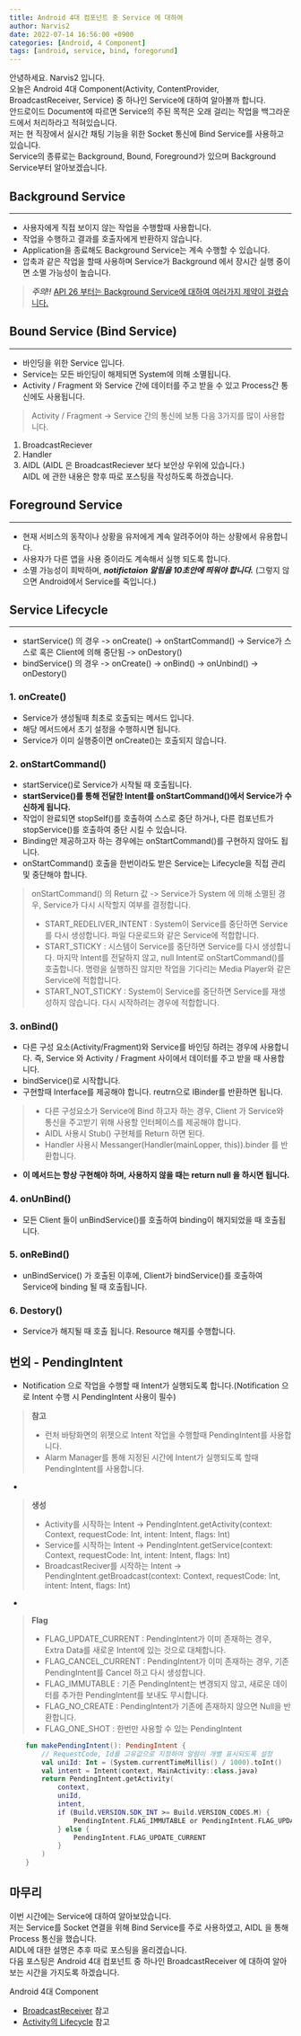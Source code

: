 ```yaml
---
title: Android 4대 컴포넌트 중 Service 에 대하여 
author: Narvis2
date: 2022-07-14 16:56:00 +0900
categories: [Android, 4 Component]
tags: [android, service, bind, foregorund]
---
```


안녕하세요. Narvis2 입니다.  
오늘은 Android 4대 Component(Activity, ContentProvider, BroadcastReceiver, Service) 중 하나인 Service에 대하여 알아볼까 합니다.  
안드로이드 Document에 따르면 Service의 주된 목적은 오래 걸리는 작업을 백그라운드에서 처리하라고 적혀있습니다.  
저는 현 직장에서 실시간 채팅 기능을 위한 Socket 통신에 Bind Service를 사용하고 있습니다.  
Service의 종류로는 Background, Bound, Foreground가 있으며 Background Service부터 알아보겠습니다. 

## Background Service
---
- 사용자에게 직접 보이지 않는 작업을 수행할때 사용합니다. 
- 작업을 수행하고 결과를 호출자에게 반환하지 않습니다.
- Application을 종료해도 Background Service는 계속 수행할 수 있습니다.
- 압축과 같은 작업을 할때 사용하며 Service가 Background 에서 장시간 실행 중이면 소멸 가능성이 높습니다.
> **_주의!!_** [API 26 부터는 Background Service에 대하여 여러가지 제약이 걸렸습니다.](https://developer.android.com/about/versions/oreo/background)  

## Bound Service (Bind Service)
---
- 바인딩을 위한 Service 입니다. 
- Service는 모든 바인딩이 해제되면 System에 의해 소멸됩니다.
- Activity / Fragment 와 Service 간에 데이터를 주고 받을 수 있고 Process간 통신에도 사용됩니다.
> Activity / Fragment -> Service 간의 통신에 보통 다음 3가지를 많이 사용합니다.  
1. BroadcastReciever
2. Handler
3. AIDL (AIDL 은 BroadcastReciever 보다 보안상 우위에 있습니다.)  
AIDL 에 관한 내용은 향후 따로 포스팅을 작성하도록 하겠습니다.

## Foreground Service
---
- 현재 서비스의 동작이나 상황을 유저에게 계속 알려주어야 하는 상황에서 유용합니다.
- 사용자가 다른 앱을 사용 중이라도 계속해서 실행 되도록 합니다.
- 소멸 가능성이 희박하며, **_notifictaion 알림을 10초안에 띄워야 합니다._** (그렇지 않으면 Android에서 Service를 죽입니다.)

## Service Lifecycle
---
- startService() 의 경우 -> onCreate() -> onStartCommand() -> Service가 스스로 혹은 Client에 의해 중단됨 -> onDestory()
- bindService() 의 경우 -> onCreate() -> onBind() -> onUnbind() -> onDestory()  
### 1. onCreate()
  - Service가 생성될때 최초로 호출되는 메서드 입니다.
  - 해당 메서드에서 초기 설정을 수행하시면 됩니다.
  - Service가 이미 실행중이면 onCreate()는 호출되지 않습니다.
  
  ### 2. onStartCommand()
  - startService()로 Service가 시작될 때 호출됩니다.
  - **startService()를 통해 전달한 Intent를 onStartCommand()에서 Service가 수신하게 됩니다.**
  - 작업이 완료되면 stopSelf()를 호출하여 스스로 중단 하거나, 다른 컴포넌트가 stopService()를 호출하여 중단 시킬 수 있습니다.
  - Binding만 제공하고자 하는 경우에는 onStartCommand()를 구현하지 않아도 됩니다.
  - onStartCommand() 호출을 한번이라도 받은 Service는 Lifecycle을 직접 관리 및 중단해야 합니다.
  > onStartCommand() 의 Return 값 -> Service가 System 에 의해 소멸된 경우, Service가 다시 시작할지 여부를 결정합니다.
  > - START_REDELIVER_INTENT : System이 Service를 중단하면 Service를 다시 생성합니다. 파일 다운로드와 같은 Service에 적합합니다.
  > - START_STICKY : 시스템이 Service를 중단하면 Service를 다시 생성합니다.
                     마지막 Intent를 전달하지 않고, null Intent로 onStartCommand()를 호출합니다.
                     명령을 실행하진 않지만 작업을 기다리는 Media Player와 같은 Service에 적합합니다.
  > - START_NOT_STICKY : System이 Service를 중단하면 Service를 재생성하지 않습니다.
                         다시 시작하려는 경우에 적합합니다.

  ### 3. onBind()
  - 다른 구성 요소(Activity/Fragment)와 Service를 바인딩 하려는 경우에 사용합니다. 즉, Service 와 Activity / Fragment 사이에서 데이터를 주고 받을 때 사용합니다.
  - bindService()로 시작합니다.
  - 구현할때 Interface를 제공해야 합니다. reutrn으로 IBinder를 반환하면 됩니다.
  > - 다른 구성요소가 Service에 Bind 하고자 하는 경우, Client 가 Service와 통신을 주고받기 위해 사용할 인터페이스를 제공해야 합니다.
  > - AIDL 사용시 Stub() 구현체를 Return 하면 된다.
  > - Handler 사용시 Messanger(Handler(mainLopper, this)).binder 를 반환합니다.
  - **이 메서드는 항상 구현해야 하며, 사용하지 않을 때는 return null 을 하시면 됩니다.**

  ### 4. onUnBind()
  - 모든 Client 들이 unBindService()를 호출하여 binding이 해지되었을 때 호출됩니다.

  ### 5. onReBind()
  - unBindService() 가 호출된 이후에, Client가 bindService()를 호출하여 Service에 binding 될 때 호출됩니다.
  
  ### 6. Destory()
  - Service가 해지될 때 호출 됩니다. Resource 해지를 수행합니다.

## 번외 - PendingIntent
- Notification 으로 작업을 수행할 때 Intent가 실행되도록 합니다.(Notification 으로 Intent 수행 시 PendingIntent 사용이 필수)
> **참고** 
> - 런처 바탕화면의 위젯으로 Intent 작업을 수행할때 PendingIntent를 사용합니다.  
> - Alarm Manager를 통해 지정된 시간에 Intent가 실행되도록 할때 PendingIntent를 사용합니다.  
- 
> **생성**
> - Activity를 시작하는 Intent -> PendingIntent.getActivity(context: Context, requestCode: Int, intent: Intent, flags: Int)
> - Service를 시작하는 Intent -> PendingIntent.getService(context: Context, requestCode: Int, intent: Intent, flags: Int)
> - BroadcastReciver를 시작하는 Intent -> PendingIntent.getBroadcast(context: Context, requestCode: Int, intent: Intent, flags: Int)  
-  
> **Flag**
> - FLAG_UPDATE_CURRENT : PendingIntent가 이미 존재하는 경우, Extra Data를 새로운 Intent에 있는 것으로 대체합니다.
> - FLAG_CANCEL_CURRENT : PendingIntent가 이미 존재하는 경우, 기존 PendingIntent를 Cancel 하고 다시 생성합니다.
> - FLAG_IMMUTABLE : 기존 PendingIntent는 변경되지 않고, 새로운 데이터를 추가한 PendingIntent를 보내도 무시합니다.
> - FLAG_NO_CREATE : PendingIntent가 기존에 존재하지 않으면 Null을 반환합니다.
> - FLAG_ONE_SHOT : 한번만 사용할 수 있는 PendingIntent
``` kotlin
    fun makePendingIntent(): PendingIntent {
        // RequestCode, Id를 고유값으로 지정하여 알람이 개별 표시되도록 설정
        val uniId: Int = (System.currentTimeMillis() / 1000).toInt()
        val intent = Intent(context, MainActivity::class.java)
        return PendingIntent.getActivity(
            context, 
            uniId, 
            intent,
            if (Build.VERSION.SDK_INT >= Build.VERSION_CODES.M) {
                PendingIntent.FLAG_IMMUTABLE or PendingIntent.FLAG_UPDATE_CURRENT
            } else {
                PendingIntent.FLAG_UPDATE_CURRENT
            }
        )   
    }
```


## 마무리
이번 시간에는 Service에 대하여 알아보았습니다.  
저는 Service를 Socket 연결을 위해 Bind Service를 주로 사용하였고, AIDL 을 통해 Process 통신을 했습니다.  
AIDL에 대한 설명은 추후 따로 포스팅을 올리겠습니다.  
다음 포스팅은 Android 4대 컴포넌트 중 하나인 BroadcastReceiver 에 대하여 알아보는 시간을 가지도록 하겠습니다.  

Android 4대 Component
- [BroadcastReceiver](https://narvis2.github.io/posts/Android-BroadcastReceiver/) 참고
- [Activity의 Lifecycle](https://narvis2.github.io/posts/Android-Activity-Lifecycle/) 참고